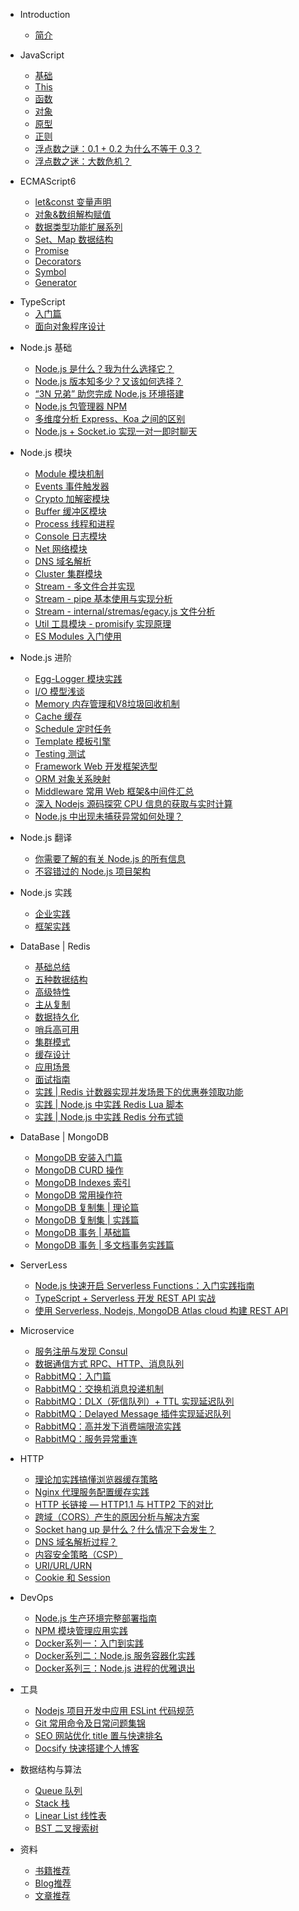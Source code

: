 * Introduction
    * [简介](README.md)

* JavaScript
    - [基础](/javascript/base.md)
    - [This](/javascript/this.md)
    - [函数](/javascript/func.md)
    - [对象](/javascript/object.md)
    - [原型](/javascript/prototype.md)
    - [正则](/javascript/regexp.md)
    - [浮点数之谜：0.1 + 0.2 为什么不等于 0.3？](/javascript/floating-point-number-0.1-0.2.md)
    - [浮点数之迷：大数危机？](/javascript/floating-point-number-float-bigint-question.md)

* ECMAScript6
    - [let&const 变量声明](/es6/readme.md#新增声明变量)
    - [对象&数组解构赋值](/es6/readme.md#解构赋值)
    - [数据类型功能扩展系列](/es6/readme.md#解构赋值)
    - [Set、Map 数据结构](/es6/set-map.md#解构赋值)
    - [Promise](/es6/promise.md)
    - [Decorators](/es6/decorators.md)
    - [Symbol](/es6/symbol.md)
    - [Generator](/es6/generator.md)

- TypeScript
    - [入门篇](/ts/basis.md)
    - [面向对象程序设计](/ts/oop.md)

* Node.js 基础
    - [Node.js 是什么？我为什么选择它？](/nodejs/base/what-is-nodejs.md)
    - [Node.js 版本知多少？又该如何选择？](/nodejs/base/release.md)
    - [“3N 兄弟” 助您完成 Node.js 环境搭建](/nodejs/base/install.md)
    - [Node.js 包管理器 NPM](/nodejs/base/npm.md)
    - [多维度分析 Express、Koa 之间的区别](/nodejs/base/express-vs-koa.md)
    - [Node.js + Socket.io 实现一对一即时聊天](/nodejs/base/private-chat-socketio.md)

* Node.js 模块
    - [Module 模块机制](/nodejs/module.md)
    - [Events 事件触发器](/nodejs/events.md)
    - [Crypto 加解密模块](/nodejs/crypto.md)
    - [Buffer 缓冲区模块](/nodejs/buffer.md)
    - [Process 线程和进程](/nodejs/process-threads.md)
    - [Console 日志模块](/nodejs/console.md)
    - [Net 网络模块](/nodejs/net.md)
    - [DNS 域名解析](/nodejs/dns.md)
    - [Cluster 集群模块](nodejs/cluster-base.md)
    - [Stream - 多文件合并实现](nodejs/modules/stream-mutil-file-merge.md)
    - [Stream - pipe 基本使用与实现分析](nodejs/modules/stream-pipe.md)
    - [Stream - internal/stremas/egacy.js 文件分析](nodejs/modules/stream-lib-internal-stremas-legacy.md)
    - [Util 工具模块 - promisify 实现原理](nodejs/modules/util-promisify.md)
    - [ES Modules 入门使用](/nodejs/esm.md)
    
* Node.js 进阶
    - [Egg-Logger 模块实践](/nodejs/logger.md)
    - [I/O 模型浅谈](/nodejs/IO.md)
    - [Memory 内存管理和V8垃圾回收机制](/nodejs/memory.md)
    - [Cache 缓存](/nodejs/cache.md#缓存)
    - [Schedule 定时任务](/nodejs/schedule.md#定时任务)
    - [Template 模板引擎](/nodejs/template.md#模板引擎)
    - [Testing 测试](/nodejs/test.md)
    - [Framework Web 开发框架选型](/nodejs/framework.md#框架)
    - [ORM 对象关系映射](/nodejs/orm.md#ORM)
    - [Middleware 常用 Web 框架&中间件汇总](/nodejs/middleware.md)
    - [深入 Nodejs 源码探究 CPU 信息的获取与实时计算](nodejs/modules/os-cpu-usage.md)
    - [Node.js 中出现未捕获异常如何处理？](nodejs/advanced/uncaugh-exception.md)

- Node.js 翻译
    - [你需要了解的有关 Node.js 的所有信息](/nodejs/translate/everything-you-need-to-know-about-node-js-lnc.md)
    - [不容错过的 Node.js 项目架构](/nodejs/translate/bulletproof-node.js-project-architecture.md)

- Node.js 实践
    - [企业实践](/nodejs/practice/enterprise.md)
    - [框架实践](/nodejs/practice/frame.md)

- DataBase | Redis
    - [基础总结](/database/redis.md)
    - [五种数据结构](/database/redis-typeof-data.md)
    - [高级特性](/database/redis-advanced-feature.md)
    - [主从复制](/database/redis-master-slave.md)
    - [数据持久化](/database/redis-persistence.md)
    - [哨兵高可用](/database/redis-sentinel.md)
    - [集群模式](/database/redis-cluster.md)
    - [缓存设计](/database/redis-cache.md)
    - [应用场景](/database/redis-scene.md)
    - [面试指南](/database/redis-interview.md)
    - [实践 | Redis 计数器实现并发场景下的优惠券领取功能](/database/redis-counter-luck.md)
    - [实践 | Node.js 中实践 Redis Lua 脚本](/database/redis-lua.md)
    - [实践 | Node.js 中实践 Redis 分布式锁](/database/redis-lock.md)

- DataBase | MongoDB
    - [MongoDB 安装入门篇](/database/mongodb.md)
    - [MongoDB CURD 操作](/database/mongodb-curd.md)
    - [MongoDB Indexes 索引](/database/mongodb-indexes.md)
    - [MongoDB 常用操作符](/database/mongodb-operator.md)
    - [MongoDB 复制集 | 理论篇](/database/mongodb-replication.md)
    - [MongoDB 复制集 | 实践篇](/database/mongodb-replication-pratice.md)
    - [MongoDB 事务 | 基础篇](/database/mongodb-transactions.md)
    - [MongoDB 事务 | 多文档事务实践篇](/database/mongodb-transactions-pratice.md)

- ServerLess
    - [Node.js 快速开启 Serverless Functions：入门实践指南](/serverless/serverless-functions-using-node-and-aws.md)
    - [TypeScript + Serverless 开发 REST API 实战](https://github.com/Q-Angelo/aws-node-rest-api-typescript/blob/master/docs/intro-zh.md)
    - [使用 Serverless, Nodejs, MongoDB Atlas cloud 构建 REST API](/serverless/node-mongodb-altas-serverless-api.md)

- Microservice
    - [服务注册与发现 Consul](microservice/consul.md)
    - [数据通信方式 RPC、HTTP、消息队列](/microservice/data-communication.md)
    - [RabbitMQ：入门篇](/microservice/rabbitmq-base.md)
    - [RabbitMQ：交换机消息投递机制](/microservice/rabbitmq-exchange.md)
    - [RabbitMQ：DLX（死信队列）+ TTL 实现延迟队列](/microservice/rabbitmq-schedule.md)
    - [RabbitMQ：Delayed Message 插件实现延迟队列](/microservice/rabbitmq-delayed-message-exchange.md)
    - [RabbitMQ：高并发下消费端限流实践](/microservice/rabbitmq-prefetch.md)
    - [RabbitMQ：服务异常重连](/microservice/rabbitmq-reconnecting.md)
    
* HTTP
    * [理论加实践搞懂浏览器缓存策略](https://github.com/Q-Angelo/http-protocol/blob/master/docs/http-cache.md)
    * [Nginx 代理服务配置缓存实践](https://github.com/Q-Angelo/http-protocol/blob/master/docs/nginx-cache.md)
    * [HTTP 长链接 — HTTP1.1 与 HTTP2 下的对比](https://github.com/Q-Angelo/http-protocol/blob/master/docs/http-keepalive.md)
    * [跨域（CORS）产生的原因分析与解决方案](https://github.com/Q-Angelo/http-protocol/blob/master/docs/cors.md)
    * [Socket hang up 是什么？什么情况下会发生？](https://github.com/Q-Angelo/http-protocol/blob/master/docs/socket-hang-up.md)
    * [DNS 域名解析过程？](https://github.com/Q-Angelo/http-protocol/blob/master/docs/dns-process.md)
    * [内容安全策略（CSP）](https://github.com/Q-Angelo/http-protocol/blob/master/docs/csp.md)
    * [URI/URL/URN](https://github.com/Q-Angelo/http-protocol/blob/master/docs/uri-url-urn.md)
    * [Cookie 和 Session](https://github.com/Q-Angelo/http-protocol/blob/master/docs/cooike-and-session.md)

* DevOps
    - [Node.js 生产环境完整部署指南](/devops/node-deploy.md)
    - [NPM 模块管理应用实践](/devops/npm-deploy.md)
    - [Docker系列一：入门到实践](/devops/docker-base.md)
    - [Docker系列二：Node.js 服务容器化实践](/devops/docker-nodejs.md)
    - [Docker系列三：Node.js 进程的优雅退出](/devops/docker-build-nodejs-smooth-program.md)

* 工具
    - [Nodejs 项目开发中应用 ESLint 代码规范](/tools/eslint.md)
    - [Git 常用命令及日常问题集锦](/tools/git.md)
    - [SEO 网站优化 title 置与快速排名](/tools/seo.md)
    - [Docsify 快速搭建个人博客](/tools/docsify.md)

* 数据结构与算法
    - [Queue 队列](/algorithm/queue.md)
    - [Stack 栈](/algorithm/stack.md)
    - [Linear List 线性表](/algorithm/linear-list.md)
    - [BST 二叉搜索树](/algorithm/bst.md)

* 资料
    - [书籍推荐](/materials/book.md)
    - [Blog推荐](/materials/blog.md)
    - [文章推荐](/materials/article.md)
